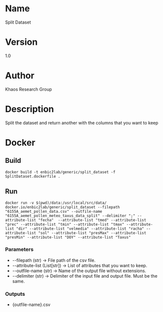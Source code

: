 # Name
Split Dataset

# Version
1.0

# Author
Khaos Research Group

# Description
Split the dataset and return another with the columns that you want to keep

# Docker
## Build
```shell
docker build -t enbic2lab/generic/split_dataset -f SplitDataset.dockerfile .
```
## Run
```shell
docker run -v $(pwd)/data:/usr/local/src/data/ docker.io/enbic2lab/generic/split_dataset --filepath "6155A_aemet_pollen_data.csv" --outfile-name "6155A_aemet_pollen_meteo_taxus_data_split" --delimiter ";" --attribute-list "fecha"  --attribute-list "tmed" --attribute-list "prec" --attribute-list "tmin" --attribute-list "tmax" --attribute-list "dir" --attribute-list "velmedia" --attribute-list "racha" --attribute-list "sol" --attribute-list "presMax" --attribute-list "presMin" --attribute-list "DOY" --attribute-list "Taxus"
```

### Parameters
* --filepath (str) -> File path of the csv file.
* --attribute-list (List[str]) -> List of attributes that you want to keep.
* --outfile-name (str) -> Name of the output file without extensions.
* --delimiter (str) -> Delimiter of the input file and output file. Must be the same.

### Outputs
* {outfile-name}.csv
